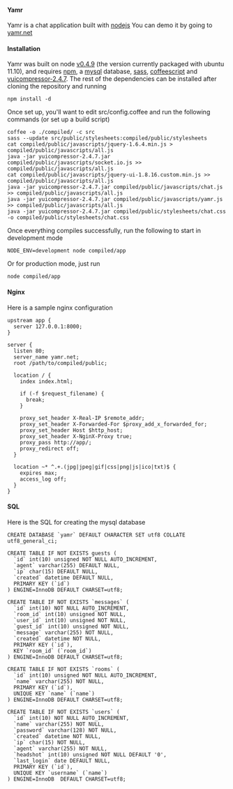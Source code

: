 #### Yamr

Yamr is a chat application built with [nodejs](http://nodejs.org)
You can demo it by going to [yamr.net](http://yamr.net)

#### Installation

Yamr was built on node [v0.4.9](http://nodejs.org/dist/node-v0.4.9.tar.gz) (the version currently packaged with ubuntu
11.10), and requires [npm](http://npmjs.org), a [mysql](http://www.mysql.com) database, [sass](http://sass-lang.com), [coffeescript](http://jashkenas.github.com/coffee-script/) and [yuicompressor-2.4.7](http://developer.yahoo.com/yui/compressor/). The rest of the dependencies can be installed after cloning the repository and running

    npm install -d

Once set up, you'll want to edit src/config.coffee and run the following
commands (or set up a build script)

    coffee -o ./compiled/ -c src
    sass --update src/public/stylesheets:compiled/public/stylesheets
    cat compiled/public/javascripts/jquery-1.6.4.min.js > compiled/public/javascripts/all.js
    java -jar yuicompressor-2.4.7.jar compiled/public/javascripts/socket.io.js >> compiled/public/javascripts/all.js
    cat compiled/public/javascripts/jquery-ui-1.8.16.custom.min.js >> compiled/public/javascripts/all.js
    java -jar yuicompressor-2.4.7.jar compiled/public/javascripts/chat.js >> compiled/public/javascripts/all.js
    java -jar yuicompressor-2.4.7.jar compiled/public/javascripts/yamr.js >> compiled/public/javascripts/all.js
    java -jar yuicompressor-2.4.7.jar compiled/public/stylesheets/chat.css -o compiled/public/stylesheets/chat.css

Once everything compiles successfully, run the following to start in
development mode

    NODE_ENV=development node compiled/app

Or for production mode, just run

    node compiled/app

#### Nginx

Here is a sample nginx configuration

    upstream app {
      server 127.0.0.1:8000;
    }

    server {
      listen 80;
      server_name yamr.net;
      root /path/to/compiled/public;

      location / {
        index index.html;

        if (-f $request_filename) {
          break;
        }

        proxy_set_header X-Real-IP $remote_addr;
        proxy_set_header X-Forwarded-For $proxy_add_x_forwarded_for;
        proxy_set_header Host $http_host;
        proxy_set_header X-NginX-Proxy true;
        proxy_pass http://app/;
        proxy_redirect off;
      }

      location ~* ^.+.(jpg|jpeg|gif|css|png|js|ico|txt)$ {
        expires max;
        access_log off;
      }
    }

#### SQL

Here is the SQL for creating the mysql database

    CREATE DATABASE `yamr` DEFAULT CHARACTER SET utf8 COLLATE utf8_general_ci;

    CREATE TABLE IF NOT EXISTS guests (
      `id` int(10) unsigned NOT NULL AUTO_INCREMENT,
      `agent` varchar(255) DEFAULT NULL,
      `ip` char(15) DEFAULT NULL,
      `created` datetime DEFAULT NULL,
      PRIMARY KEY (`id`)
    ) ENGINE=InnoDB DEFAULT CHARSET=utf8;

    CREATE TABLE IF NOT EXISTS `messages` (
      `id` int(10) NOT NULL AUTO_INCREMENT,
      `room_id` int(10) unsigned NOT NULL,
      `user_id` int(10) unsigned NOT NULL,
      `guest_id` int(10) unsigned NOT NULL,
      `message` varchar(255) NOT NULL,
      `created` datetime NOT NULL,
      PRIMARY KEY (`id`),
      KEY `room_id` (`room_id`)
    ) ENGINE=InnoDB DEFAULT CHARSET=utf8;

    CREATE TABLE IF NOT EXISTS `rooms` (
      `id` int(10) unsigned NOT NULL AUTO_INCREMENT,
      `name` varchar(255) NOT NULL,
      PRIMARY KEY (`id`),
      UNIQUE KEY `name` (`name`)
    ) ENGINE=InnoDB DEFAULT CHARSET=utf8;

    CREATE TABLE IF NOT EXISTS `users` (
      `id` int(10) NOT NULL AUTO_INCREMENT,
      `name` varchar(255) NOT NULL,
      `password` varchar(128) NOT NULL,
      `created` datetime NOT NULL,
      `ip` char(15) NOT NULL,
      `agent` varchar(255) NOT NULL,
      `headshot` int(10) unsigned NOT NULL DEFAULT '0',
      `last_login` date DEFAULT NULL,
      PRIMARY KEY (`id`),
      UNIQUE KEY `username` (`name`)
    ) ENGINE=InnoDB  DEFAULT CHARSET=utf8;
